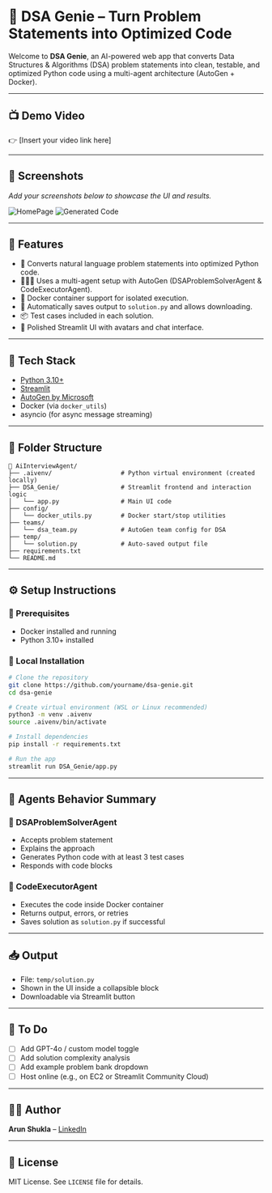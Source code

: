 # 🤖 DSA Genie – Turn Problem Statements into Optimized Code

Welcome to **DSA Genie**, an AI-powered web app that converts Data Structures & Algorithms (DSA) problem statements into clean, testable, and optimized Python code using a multi-agent architecture (AutoGen + Docker).

---

## 📺 Demo Video

👉 [Insert your video link here]

---

## 📸 Screenshots

_Add your screenshots below to showcase the UI and results._

![HomePage](image.png)
![Generated Code](image-1.png)

---

## 🚀 Features

- 🧠 Converts natural language problem statements into optimized Python code.
- 👨🏻‍💻 Uses a multi-agent setup with AutoGen (DSAProblemSolverAgent & CodeExecutorAgent).
- 🐳 Docker container support for isolated execution.
- 📄 Automatically saves output to `solution.py` and allows downloading.
- 📦 Test cases included in each solution.
- 🎨 Polished Streamlit UI with avatars and chat interface.

---

## 🧰 Tech Stack

- [Python 3.10+](https://www.python.org/)
- [Streamlit](https://streamlit.io/)
- [AutoGen by Microsoft](https://github.com/microsoft/autogen)
- Docker (via `docker_utils`)
- asyncio (for async message streaming)

---

## 📂 Folder Structure

```
📁 AiInterviewAgent/
├── .aivenv/                   # Python virtual environment (created locally)
├── DSA_Genie/                 # Streamlit frontend and interaction logic
│   └── app.py                 # Main UI code
├── config/
│   └── docker_utils.py        # Docker start/stop utilities
├── teams/
│   └── dsa_team.py            # AutoGen team config for DSA
├── temp/
│   └── solution.py            # Auto-saved output file
├── requirements.txt
└── README.md
```

---

## ⚙️ Setup Instructions

### 🐳 Prerequisites

- Docker installed and running
- Python 3.10+ installed

### 🧪 Local Installation

```bash
# Clone the repository
git clone https://github.com/yourname/dsa-genie.git
cd dsa-genie

# Create virtual environment (WSL or Linux recommended)
python3 -m venv .aivenv
source .aivenv/bin/activate

# Install dependencies
pip install -r requirements.txt

# Run the app
streamlit run DSA_Genie/app.py
```

---

## 🧠 Agents Behavior Summary

### 🧞 DSAProblemSolverAgent

- Accepts problem statement
- Explains the approach
- Generates Python code with at least 3 test cases
- Responds with code blocks

### 🧪 CodeExecutorAgent

- Executes the code inside Docker container
- Returns output, errors, or retries
- Saves solution as `solution.py` if successful

---

## 📥 Output

- File: `temp/solution.py`
- Shown in the UI inside a collapsible block
- Downloadable via Streamlit button

---

## 📌 To Do

- [ ] Add GPT-4o / custom model toggle
- [ ] Add solution complexity analysis
- [ ] Add example problem bank dropdown
- [ ] Host online (e.g., on EC2 or Streamlit Community Cloud)

---

## 🧑‍💻 Author

**Arun Shukla** – [LinkedIn](https://www.linkedin.com/in/arunshukla1016)

---

## 📄 License

MIT License. See `LICENSE` file for details.